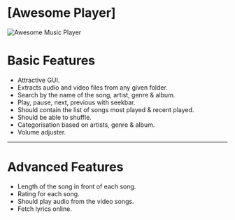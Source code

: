 [Awesome Player]
==============================

![Awesome Music Player](https://i.postimg.cc/HLxNZK48/musicplayer.png)

Basic Features
==============================
- Attractive GUI.
- Extracts audio and video files from any given folder.
- Search by the name of the song, artist, genre & album.
- Play, pause, next, previous with seekbar.
- Should contain the list of songs most played & recent played.
- Should be able to shuffle.
- Categorisation based on artists, genre & album.
- Volume adjuster. 

***

Advanced Features
==============================
- Length of the song in front of each song.
- Rating for each song.
- Should play audio from the video songs.
- Fetch lyrics online.